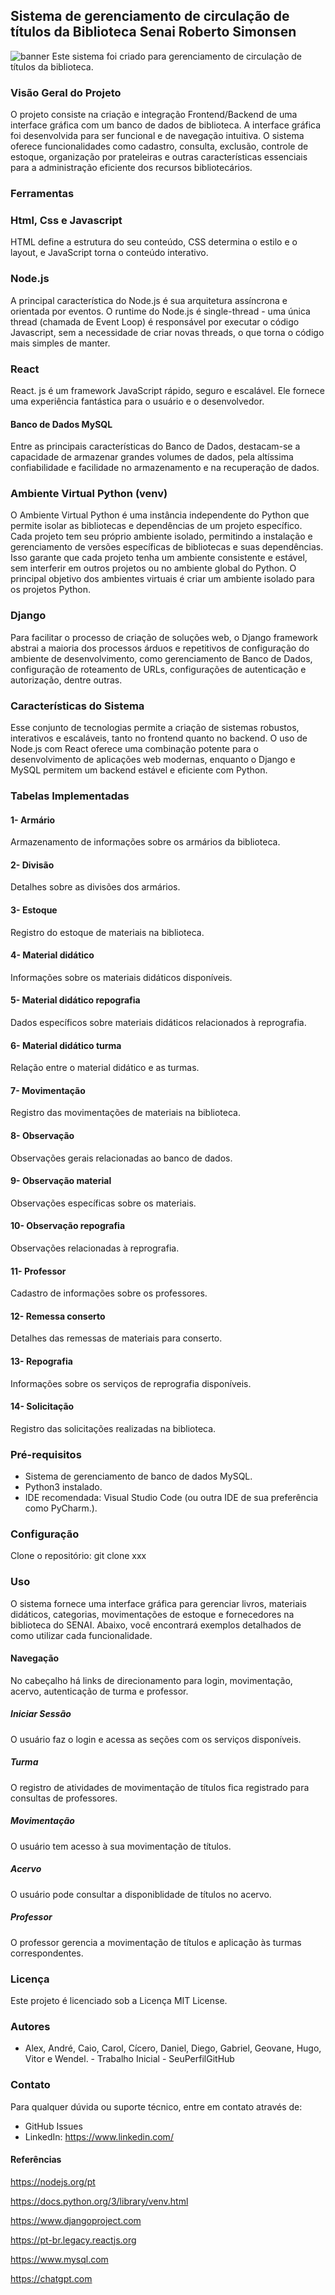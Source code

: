 

## Sistema de gerenciamento de circulação de títulos da Biblioteca Senai Roberto Simonsen
![banner](https://logodownload.org/wp-content/uploads/2019/08/senai-logo.png)
Este sistema foi criado para gerenciamento de circulação de títulos da biblioteca.

### Visão Geral do Projeto
O projeto consiste na criação e integração Frontend/Backend de uma interface gráfica com um banco de dados de biblioteca. 
A interface gráfica foi desenvolvida para ser funcional e de navegação intuitiva. O sistema oferece funcionalidades como cadastro, consulta, exclusão, controle de estoque, organização por prateleiras e outras características essenciais para a administração eficiente dos recursos bibliotecários.


### Ferramentas

### Html, Css e Javascript

HTML define a estrutura do seu conteúdo, CSS determina o estilo e o layout, e JavaScript torna o conteúdo interativo.
### Node.js
A principal característica do Node.js é sua arquitetura assíncrona e orientada por eventos. O runtime do Node.js é single-thread - uma única thread (chamada de Event Loop) é responsável por executar o código Javascript, sem a necessidade de criar novas threads, o que torna o código mais simples de manter. 
### React
React. js é um framework JavaScript rápido, seguro e escalável. Ele fornece uma experiência fantástica para o usuário e o desenvolvedor.
#### Banco de Dados MySQL
Entre as principais características do Banco de Dados, destacam-se a capacidade de armazenar grandes volumes de dados, pela altíssima confiabilidade e facilidade no armazenamento e na recuperação de dados.

### Ambiente Virtual Python (venv)
O Ambiente Virtual Python é uma instância independente do Python que permite isolar as bibliotecas e dependências de um projeto específico. Cada projeto tem seu próprio ambiente isolado, permitindo a instalação e gerenciamento de versões específicas de bibliotecas e suas dependências. Isso garante que cada projeto tenha um ambiente consistente e estável, sem interferir em outros projetos ou no ambiente global do Python. O principal objetivo dos ambientes virtuais é criar um ambiente isolado para os projetos Python.

### Django
Para facilitar o processo de criação de soluções web, o Django framework abstrai a maioria dos processos árduos e repetitivos de configuração do ambiente de desenvolvimento, como gerenciamento de Banco de Dados, configuração de roteamento de URLs, configurações de autenticação e autorização, dentre outras.

### Características do Sistema

Esse conjunto de tecnologias permite a criação de sistemas robustos, interativos e escaláveis, tanto no frontend quanto no backend. O uso de Node.js com React oferece uma combinação potente para o desenvolvimento de aplicações web modernas, enquanto o Django e MySQL permitem um backend estável e eficiente com Python.

### Tabelas Implementadas
#### 1- Armário
Armazenamento de informações sobre os armários da biblioteca.

#### 2- Divisão
Detalhes sobre as divisões dos armários.

#### 3- Estoque
Registro do estoque de materiais na biblioteca.

#### 4- Material didático
Informações sobre os materiais didáticos disponíveis.

#### 5- Material didático repografia
Dados específicos sobre materiais didáticos relacionados à reprografia.

#### 6- Material didático turma
Relação entre o material didático e as turmas.

#### 7- Movimentação
Registro das movimentações de materiais na biblioteca.

#### 8- Observação 
Observações gerais relacionadas ao banco de dados.

#### 9- Observação material 
Observações específicas sobre os materiais.

#### 10- Observação repografia 
Observações relacionadas à reprografia.

#### 11- Professor 
Cadastro de informações sobre os professores.

#### 12- Remessa conserto 
Detalhes das remessas de materiais para conserto.

#### 13- Repografia
Informações sobre os serviços de reprografia disponíveis.

#### 14- Solicitação
Registro das solicitações realizadas na biblioteca.


### Pré-requisitos
- Sistema de gerenciamento de banco de dados MySQL.
- Python3 instalado.
- IDE recomendada: Visual Studio Code (ou outra IDE de sua preferência como PyCharm.).


### Configuração
Clone o repositório:
git clone xxx


### Uso
O sistema fornece uma interface gráfica para gerenciar livros, materiais didáticos, categorias, movimentações de estoque e fornecedores na biblioteca do SENAI. Abaixo, você encontrará exemplos detalhados de como utilizar cada funcionalidade.

#### Navegação
No cabeçalho há links de direcionamento para login, movimentação, acervo, autenticação de turma e professor.
##### Iniciar Sessão
O usuário faz o login e acessa as seções com os serviços disponíveis.
##### Turma
O registro de atividades de movimentação de títulos fica registrado para consultas de professores.
##### Movimentação
O usuário tem acesso à sua movimentação de títulos.
##### Acervo
O usuário pode consultar a disponiblidade de títulos no acervo.
##### Professor
O professor gerencia a movimentação de títulos e aplicação às turmas correspondentes. 


### Licença
Este projeto é licenciado sob a Licença MIT License.
### Autores
- Alex, André, Caio, Carol, Cícero, Daniel, Diego, Gabriel, Geovane, Hugo, Vitor e Wendel. - Trabalho Inicial - SeuPerfilGitHub
 
### Contato
Para qualquer dúvida ou suporte técnico, entre em contato através de:
- GitHub Issues
- LinkedIn: https://www.linkedin.com/

 #### Referências

 https://nodejs.org/pt

 https://docs.python.org/3/library/venv.html

 https://www.djangoproject.com

 https://pt-br.legacy.reactjs.org

 https://www.mysql.com

 https://chatgpt.com

 
 














